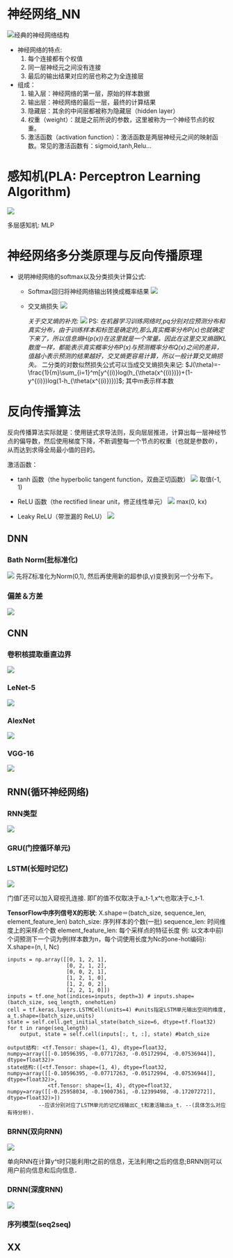 # 神经网络_NN
![经典的神经网络结构](images_attachments/20200514151250042_30522.png)

* 神经网络的特点:
  1. 每个连接都有个权值
  2. 同一层神经元之间没有连接
  3. 最后的输出结果对应的层也称之为全连接层
* 组成：
  1. 输入层：神经网络的第一层，原始的样本数据
  2. 输出层：神经网络的最后一层，最终的计算结果
  3. 隐藏层：其余的中间层都被称为隐藏层（hidden layer）
  4. 权重（weight）：就是之前所说的参数，这里被称为一个神经节点的权重。
  5. 激活函数（activation function）：激活函数是两层神经元之间的映射函数。常见的激活函数有：sigmoid,tanh,Relu...


# 感知机(PLA: Perceptron Learning Algorithm)
![](images_attachments/20200514152014769_10702.png)


多层感知机: MLP

# 神经网络多分类原理与反向传播原理


+ 说明神经网络的softmax以及分类损失计算公式:
  - Softmax回归将神经网络输出转换成概率结果
     ![](images_attachments/20200514154305097_2658.png)
  - 交叉熵损失
    ![](images_attachments/20200514154400997_23156.png)

    *关于交叉熵的补充:*
        ![](images_attachments/20200516104257237_13928.png)
        PS: *在机器学习训练网络时,pq分别对应预测分布和真实分布，由于训练样本和标签是确定的,那么真实概率分布P(x)也就确定下来了，所以信息熵H(p(x))在这里就是一个常量。因此在这里交叉熵跟KL散度一样，都能表示真实概率分布P(x)与预测概率分布Q(x)之间的差异，值越小表示预测的结果越好，交叉熵更容易计算，所以一般计算交叉熵损失。*
    二分类的对数似然损失公式可以当成交叉熵损失来记: $J(\theta)=-\frac{1}{m}\sum_{i=1}^m[y^{(i)}log(h_{\theta(x^{(i)})})+(1-y^{(i)})log(1-h_{\theta(x^{(i)})})]$; 其中m表示样本数



# 反向传播算法
反向传播算法实际就是：使用链式求导法则，反向层层推进，计算出每一层神经节点的偏导数，然后使用梯度下降，不断调整每一个节点的权重（也就是参数$\theta$），从而达到求得全局最小值的目的。

激活函数：
* tanh 函数（the hyperbolic tangent function，双曲正切函数）
     ![](images_attachments/20200721105013576_2729.png)
    取值(-1, 1)

* ReLU 函数（the rectified linear unit，修正线性单元）
    ![](images_attachments/20200721105037660_18621.png)
    max(0, kx)

* Leaky ReLU（带泄漏的 ReLU）
    ![](images_attachments/20200721105053295_29895.png)




## DNN
### Bath Norm(批标准化)
![](images_attachments/20200528231122257_20126.png)
先将Z标准化为Norm(0,1), 然后再使用新的超参(β,γ)变换到另一个分布下。


### 偏差＆方差
![](images_attachments/20200721105116664_32651.png)


## CNN
### 卷积核提取垂直边界
![](images_attachments/20200721105134193_11657.png)
### LeNet-5
![](images_attachments/20200721105152926_2017.png)

### AlexNet
![](images_attachments/20200721105850798_19203.png)

### VGG-16
![](images_attachments/20200721105212189_7762.png)

## RNN(循环神经网络)
### RNN类型
![](images_attachments/20200528230612322_18324.png)

### GRU(门控循环单元)


### LSTM(长短时记忆)
![](images_attachments/20200528232534678_28672.png)

门值Γ还可以加入窥视孔连接. 即Γ的值不仅取决于a_t-1,x^t;也取决于c_t-1.

**TensorFlow中序列信号X的形状**:
X.shape＝(batch_size, sequence_len, element_feature_len)
    batch_size: 序列样本的个数(一批)
    sequence_len: 时间维度上的采样点个数
    element_feature_len: 每个采样点的特征长度
例: 以文本中前l个词预测下一个词为例(样本数为n，每个词使用长度为Nc的one-hot编码):
    X.shape=(n, l, Nc)

```
inputs = np.array([[0, 1, 2, 1],
                   [0, 2, 1, 2],
                   [0, 0, 2, 1],
                   [1, 2, 1, 0],
                   [1, 2, 0, 2],
                   [2, 2, 1, 0]])
inputs = tf.one_hot(indices=inputs, depth=3) # inputs.shape=(batch_size, seq_length, onehotLen)
cell = tf.keras.layers.LSTMCell(units=4) #units指定LSTM单元输出空间的维度, a_t.shape=(batch_size,units) 
state = self.cell.get_initial_state(batch_size=6, dtype=tf.float32)
for t in range(seq_length)
    output, state = self.cell(inputs[:, t, :], state) #batch_size

output结构: <tf.Tensor: shape=(1, 4), dtype=float32, numpy=array([[-0.10596395, -0.07717263, -0.05172994, -0.07536944]], dtype=float32)>
state结构:([<tf.Tensor: shape=(1, 4), dtype=float32, numpy=array([[-0.10596395, -0.07717263, -0.05172994, -0.07536944]], dtype=float32)>,
             <tf.Tensor: shape=(1, 4), dtype=float32, numpy=array([[-0.25958034, -0.19007361, -0.12399498, -0.17207272]], dtype=float32)>])
          --应该分别对应了LSTM单元的记忆线输出C_t和激活输出a_t. --(具体怎么对应有待分析).
```

### BRNN(双向RNN)
![](images_attachments/20200529001658601_24384.png)

单向RNN在计算y^t时只能利用t之前的信息，无法利用t之后的信息;BRNN则可以用户前向信息和后向信息．

### DRNN(深度RNN)
![](images_attachments/20200529082755893_12766.png)



### 序列模型(seq2seq)


## XX


